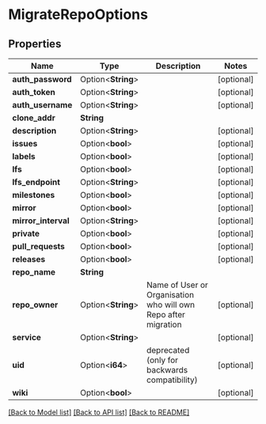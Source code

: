 # MigrateRepoOptions

## Properties

Name | Type | Description | Notes
------------ | ------------- | ------------- | -------------
**auth_password** | Option<**String**> |  | [optional]
**auth_token** | Option<**String**> |  | [optional]
**auth_username** | Option<**String**> |  | [optional]
**clone_addr** | **String** |  | 
**description** | Option<**String**> |  | [optional]
**issues** | Option<**bool**> |  | [optional]
**labels** | Option<**bool**> |  | [optional]
**lfs** | Option<**bool**> |  | [optional]
**lfs_endpoint** | Option<**String**> |  | [optional]
**milestones** | Option<**bool**> |  | [optional]
**mirror** | Option<**bool**> |  | [optional]
**mirror_interval** | Option<**String**> |  | [optional]
**private** | Option<**bool**> |  | [optional]
**pull_requests** | Option<**bool**> |  | [optional]
**releases** | Option<**bool**> |  | [optional]
**repo_name** | **String** |  | 
**repo_owner** | Option<**String**> | Name of User or Organisation who will own Repo after migration | [optional]
**service** | Option<**String**> |  | [optional]
**uid** | Option<**i64**> | deprecated (only for backwards compatibility) | [optional]
**wiki** | Option<**bool**> |  | [optional]

[[Back to Model list]](../README.md#documentation-for-models) [[Back to API list]](../README.md#documentation-for-api-endpoints) [[Back to README]](../README.md)


